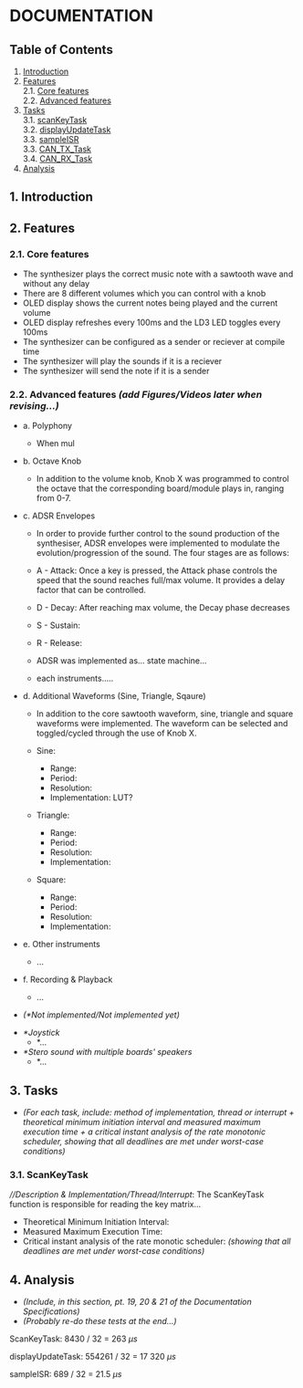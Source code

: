 DOCUMENTATION
=============================

Table of Contents
-----------------------------

1. [Introduction](#introduction)
2. [Features](#features)    
    2.1. [Core features](#corefeatures)     
    2.2. [Advanced features](#advancedfeatures) 
3. [Tasks](#tasks)  
    3.1. [scanKeyTask](#scankeytask)  
    3.2. [displayUpdateTask](#displayupdatetask)    
    3.3. [sampleISR](#sampleISR)    
    3.3. [CAN_TX_Task](#cantxtask)  
    3.4. [CAN_RX_Task](#canrxtask) 
 4. [Analysis](#analysis)   

## 1. Introduction 

## 2. Features
### 2.1. Core features
- The synthesizer plays the correct music note with a sawtooth wave and without any delay
- There are 8 different volumes which you can control with a knob
- OLED display shows the current notes being played and the current volume 
- OLED display refreshes every 100ms and the LD3 LED toggles every 100ms
- The synthesizer can be configured as a sender or reciever at compile time
- The synthesizer will play the sounds if it is a reciever
- The synthesizer will send the note if it is a sender

### 2.2. Advanced features _(add Figures/Videos later when revising...)_
- a. Polyphony
    - When mul
- b. Octave Knob
    - In addition to the volume knob, Knob X was programmed to control the octave that the corresponding board/module plays in, ranging from 0-7.
- c. ADSR Envelopes
    - In order to provide further control to the sound production of the synthesiser, ADSR envelopes were implemented to modulate the evolution/progression of the sound. The four stages are as follows:

    - A - Attack: Once a key is pressed, the Attack phase controls the speed that the sound reaches full/max volume. It provides a delay factor that can be controlled.

    - D - Decay: After reaching max volume, the Decay phase decreases 

    - S - Sustain: 

    - R - Release: 

    - ADSR was implemented as... state machine...

    - each instruments..... 
- d. Additional Waveforms (Sine, Triangle, Sqaure)
    - In addition to the core sawtooth waveform, sine, triangle and square waveforms were implemented. The waveform can be selected and toggled/cycled through the use of Knob X.   

    - Sine: 
        - Range: 
        - Period:
        - Resolution: 
        - Implementation: LUT?  

    - Triangle:
        - Range: 
        - Period:
        - Resolution: 
        - Implementation:  

    - Square: 
        - Range: 
        - Period:
        - Resolution: 
        - Implementation: 

- e. Other instruments
    - ...


- f. Recording & Playback
    - ...

* _(*Not implemented/Not implemented yet)_
- _*Joystick_
    - *...
- _*Stero sound with multiple boards' speakers_
    - *...

## 3. Tasks
* _(For each task, include: method of implementation, thread or interrupt + theoretical minimum initiation interval and measured maximum execution time + a critical instant analysis of the rate monotonic scheduler, showing that all deadlines are met under worst-case conditions)_
### 3.1. ScanKeyTask
_//Description & Implementation/Thread/Interrupt_: The ScanKeyTask function is responsible for reading the key matrix...

- Theoretical Minimum Initiation Interval:
- Measured Maximum Execution Time:
- Critical instant analysis of the rate monotic scheduler: _(showing that all deadlines are met under worst-case conditions)_

## 4. Analysis
* _(Include, in this section, pt. 19, 20 & 21 of the *Documentation Specifications*)_
* _(Probably re-do these tests at the end...)_

ScanKeyTask: 8430 / 32 = 263 $\mu s$ 

displayUpdateTask: 554261 / 32 = 17 320 $\mu s$ 

sampleISR: 689 / 32 = 21.5 $\mu s$  
